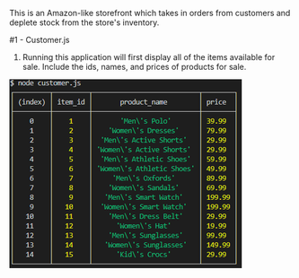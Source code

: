 This is an Amazon-like storefront which takes in orders from customers and deplete stock from the store's inventory.

#1 - Customer.js

1. Running this application will first display all of the items available for sale. Include the ids, names, and prices of products for sale.

![](assets/allProducts.PNG)
